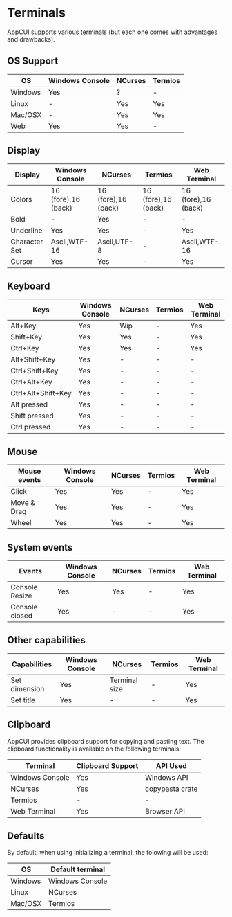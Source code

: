 # Terminals

AppCUI supports various terminals (but each one comes with advantages and drawbacks).

## OS Support
| OS      | Windows Console | NCurses | Termios |
| ------- | --------------- | ------- | ------- |
| Windows | Yes             | ?       | -       |
| Linux   | -               | Yes     | Yes     |
| Mac/OSX | -               | Yes     | Yes     |
| Web     | Yes             | Yes     | -       |


## Display

| Display       | Windows Console     | NCurses             | Termios             | Web Terminal        |
| ------------- | ------------------- | ------------------- | ------------------- |-------------------- |
| Colors        | 16 (fore),16 (back) | 16 (fore),16 (back) | 16 (fore),16 (back) | 16 (fore),16 (back) |
| Bold          | -                   | Yes                 | -                   | -                   |
| Underline     | Yes                 | Yes                 | -                   | Yes                 |
| Character Set | Ascii,WTF-16        | Ascii,UTF-8         | -                   | Ascii,WTF-16        |
| Cursor        | Yes                 | Yes                 | -                   | Yes                 |


## Keyboard

| Keys               | Windows Console | NCurses | Termios | Web Terminal |
| ------------------ | --------------- | ------- | ------- | ------------ |
| Alt+Key            | Yes             | Wip     | -       | Yes          |
| Shift+Key          | Yes             | Yes     | -       | Yes          |
| Ctrl+Key           | Yes             | Yes     | -       | Yes          |
| Alt+Shift+Key      | Yes             | -       | -       | -            |
| Ctrl+Shift+Key     | Yes             | -       | -       | -            |
| Ctrl+Alt+Key       | Yes             | -       | -       | -            |
| Ctrl+Alt+Shift+Key | Yes             | -       | -       | -            |
| Alt pressed        | Yes             | -       | -       | -            |
| Shift pressed      | Yes             | -       | -       | -            |
| Ctrl pressed       | Yes             | -       | -       | -            |

## Mouse

| Mouse events | Windows Console | NCurses | Termios | Web Terminal |
| ------------ | --------------- | ------- | ------- | ------------ |
| Click        | Yes             | Yes     | -       | Yes          |
| Move & Drag  | Yes             | Yes     | -       | Yes          |
| Wheel        | Yes             | Yes     | -       | Yes          |


## System events

| Events         | Windows Console | NCurses | Termios | Web Terminal |
| -------------- | --------------- | ------- | ------- | ------------ |
| Console Resize | Yes             | Yes     | -       | Yes          |
| Console closed | Yes             | -       | -       | Yes          |

## Other capabilities

| Capabilities  | Windows Console | NCurses       | Termios | Web Terminal |
| ------------- | --------------- | ------------- | ------- | ------------ |
| Set dimension | Yes             | Terminal size | -       | Yes          |
| Set title     | Yes             | -             | -       | Yes          |

## Clipboard
AppCUI provides clipboard support for copying and pasting text. The clipboard functionality is available on the following terminals:

| Terminal        | Clipboard Support | API Used        |
| --------------- | ----------------- | --------------- |
| Windows Console | Yes               | Windows API     |
| NCurses         | Yes               | copypasta crate |
| Termios         | -                 | -               |
| Web Terminal    | Yes               | Browser API     |

## Defaults

By default, when using initializing a terminal, the folowing will be used:

| OS      | Default terminal |
| ------- | ---------------- |
| Windows | Windows Console  |
| Linux   | NCurses          |
| Mac/OSX | Termios          |
